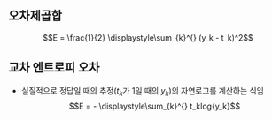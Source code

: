 ## 오차제곱합
$$E = \frac{1}{2} \displaystyle\sum_{k}^{} (y_k - t_k)^2$$


## 교차 엔트로피 오차
- 실질적으로 정답일 때의 추정($t_k$가 1일 때의 $y_k$)의 자연로그를 계산하는 식임
$$E = - \displaystyle\sum_{k}^{} t_klog{y_k}$$
